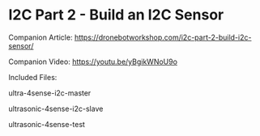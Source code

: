 # I2C Part 2 - Build an I2C Sensor
 
Companion Article: https://dronebotworkshop.com/i2c-part-2-build-i2c-sensor/

Companion Video:  https://youtu.be/yBgikWNoU9o

Included Files:

ultra-4sense-i2c-master

ultrasonic-4sense-i2c-slave

ultrasonic-4sense-test
